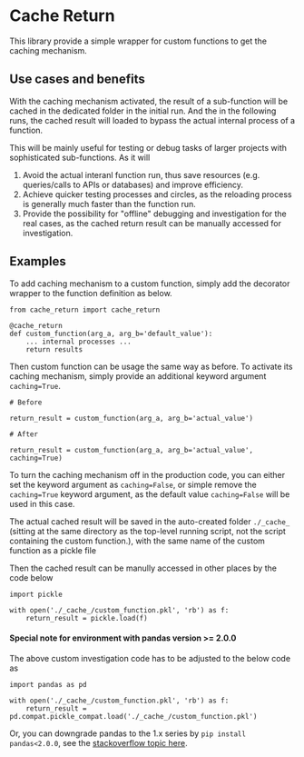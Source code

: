 # Cache Return

This library provide a simple wrapper for custom functions to get the caching mechanism.

## Use cases and benefits

With the caching mechanism activated, the result of a sub-function will be cached in the dedicated folder in the initial run. And the in the following runs, the cached result will loaded to bypass the actual internal process of a function. 

This will be mainly useful for testing or debug tasks of larger projects with sophisticated sub-functions. As it will

1. Avoid the actual interanl function run, thus save resources (e.g. queries/calls to APIs or databases) and improve efficiency.
2. Achieve quicker testing processes and circles, as the reloading process is generally much faster than the function run.
3. Provide the possibility for "offline" debugging and investigation for the real cases, as the cached return result can be manually accessed for investigation.

## Examples

To add caching mechanism to a custom function, simply add the decorator wrapper to the function definition as below.

```
from cache_return import cache_return

@cache_return
def custom_function(arg_a, arg_b='default_value'):
    ... internal processes ...
    return results
```

Then custom function can be usage the same way as before. To activate its caching mechanism, simply provide an additional keyword argument `caching=True`.

```
# Before

return_result = custom_function(arg_a, arg_b='actual_value')

# After

return_result = custom_function(arg_a, arg_b='actual_value', caching=True)
```

To turn the caching mechanism off in the production code, you can either set the keyword argument as `caching=False`, or simple remove the `caching=True` keyword argument, as the default value `caching=False` will be used in this case.

The actual cached result will be saved in the auto-created folder `./_cache_` (sitting at the same directory as the top-level running script, not the script containing the custom function.), with the same name of the custom function as a pickle file

Then the cached result can be manully accessed in other places by the code below

```
import pickle

with open('./_cache_/custom_function.pkl', 'rb') as f:
    return_result = pickle.load(f)
```

#### Special note for environment with pandas version >= 2.0.0

The above custom investigation code has to be adjusted to the below code as 

```
import pandas as pd

with open('./_cache_/custom_function.pkl', 'rb') as f:
    return_result = pd.compat.pickle_compat.load('./_cache_/custom_function.pkl') 
```
Or, you can downgrade pandas to the 1.x series by `pip install pandas<2.0.0`, see the [stackoverflow topic here](https://stackoverflow.com/questions/75953279/modulenotfounderror-no-module-named-pandas-core-indexes-numeric-using-metaflo).